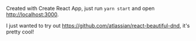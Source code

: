 Created with Create React App, just run `yarn start` and open [http://localhost:3000](http://localhost:3000).

I just wanted to try out https://github.com/atlassian/react-beautiful-dnd, it's pretty cool!


